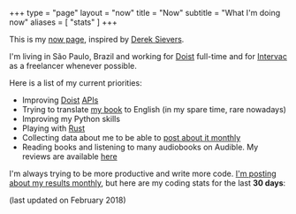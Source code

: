+++
type = "page"
layout = "now"
title = "Now"
subtitle = "What I'm doing now"
aliases = [
    "stats"
]
+++

This is my [now page](http://nownownow.com/about), inspired
by [Derek Sievers](https://sivers.org/now).

I'm living in São Paulo, Brazil and working
for [Doist](https://doist.com) full-time and
for [Intervac](https://intervac-homeexchange.com) as a freelancer
whenever possible.

Here is a list of my current priorities:

+ Improving [Doist](https://developer.todoist.com) [APIs](https://developer.twistapp.com)
+ Trying to translate [my book](https://desconstruindoaweb.com.br) to English (in my spare time, rare nowadays)
+ Improving my Python skills
+ Playing with [Rust](https://www.rust-lang.org/en-US/)
+ Collecting data about me to be able to [post about it monthly](/tags/stats)
+ Reading books and listening to many audiobooks on Audible. My reviews are available [here](https://goodreads.com/pothix)

I'm always trying to be more productive and write more code. [I'm posting about
my results monthly](/tags/stats), but here are my coding stats for the last
**30 days**:

(last updated on February 2018)
